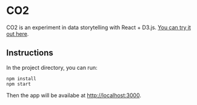 # CO2

CO2 is an experiment in data storytelling with React + D3.js. [You can try it out here](https://co2.vuluong.me/).

## Instructions

In the project directory, you can run:

```
npm install
npm start
```

Then the app will be availabe at [http://localhost:3000](http://localhost:3000).
